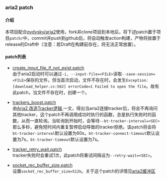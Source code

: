 ### aria2 patch
#### 介绍
本项目配合[qydysky/aria2](https://github.com/qydysky/aria2)使用，fork并clone项目到本地后，将下述patch置于项目`patch/`中，commit并push到github后，将自动触发action构建，产物将放置于release的Draft中（注意：若Draft在构建前存在，将无法正常放置）。

#### patch列表
- [create_input_file_if_not_exist.patch](create_input_file_if_not_exist.patch)  
由于aria2启动时可以通过`-i, --input-file=<FILE>`读取`--save-session=<FILE>`保存的文件，但当首次启动，文件不存在时，会发生`Exception: [download_helper.cc:562] errorCode=1 Failed to open the file`。故有此patch，当文件不存在时，创建一个。

- [trackers_boost.patch](trackers_boost.patch)  
由[Aria2 改造Tracker逻辑 ](https://aheadsnail.github.io/2018/12/06/Aria2-%E6%94%B9%E9%80%A0Tracker%E9%80%BB%E8%BE%91/)一文，得出当aria2连接tracker后，将会不再询问其他tracker，这个patch不再调用成功时执行的函数，总是执行失败时的函数，从而一直轮询。当轮询到开始时，会等待`--bt-tracker-interval=<SEC>`那么多秒，避免短时间内重复暂停启动导致的tracker拒绝。该patch将会将`bt-tracker-interval`默认设置为60s，`bt-tracker-connect-timeout`默认设置为7s，`bt-tracker-timeout`默认设置为7s。

- [tracker_retry_wait.patch](tracker_retry_wait.patch)  
tracker失败时会重试1次，此patch将重试间隔设为`--retry-wait=<SEC>`。

- [socket_rec_buffer_size.patch](socket_rec_buffer_size.patch)  
设置`socket_rec_buffer_size=512k`。关于这个patch的详情见[aria2缓冲区](https://blog.ntsdtt.bid/2021/41d62b99d1f0.html)
